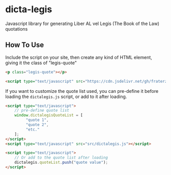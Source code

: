 # dicta-legis
Javascript library for generating Liber AL vel Legis (The Book of the Law) quotations

## How To Use
Include the script on your site, then create any kind of HTML element, giving it the class of "legis-quote"

```html
<p class="legis-quote"></p>

<script type="text/javascript" src="https://cdn.jsdelivr.net/gh/fraterzeteo/dictalegis-js/src/dictalegis.js"></script>
```

If you want to customize the quote list used, you can pre-define it before loading the `dictalegis.js` script, or add to it after loading.

```html
<script type="text/javascript">
    // pre-define quote list
    window.dictalegisQuoteList = [
         "quote 1",
         "quote 2",
         "etc."
    ];
</script>
<script type="text/javascript" src="src/dictalegis.js"></script>

<script type="text/javascript">
    // Or add to the quote list after loading
    dictalegis.quoteList.push("quote value");
</script>
```